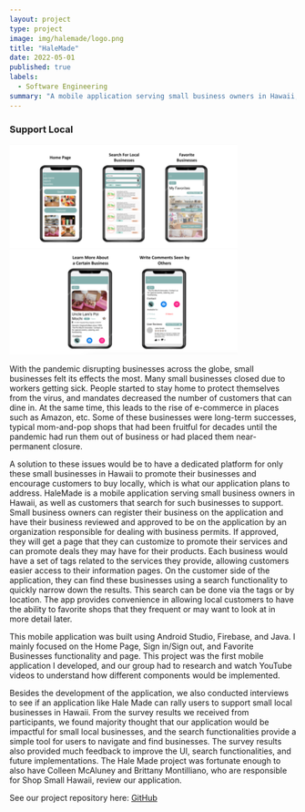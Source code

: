 ```yaml
---
layout: project
type: project
image: img/halemade/logo.png
title: "HaleMade"
date: 2022-05-01
published: true
labels:
  - Software Engineering
summary: "A mobile application serving small business owners in Hawaii, as well as customers that search for such businesses to support."
---
```



### Support Local  

<div class="text-center p-4">
  <img width="400px" src="/img/halemade/1.png" class="img-thumbnail" >
  <img width="400px" src="/img/halemade/2.png" class="img-thumbnail" >
</div>

With the pandemic disrupting businesses across the globe, small businesses felt its effects the most. Many small businesses closed due to workers getting sick. People started to stay home to protect themselves from the virus, and mandates decreased the number of customers that can dine in. At the same time, this leads to the rise of e-commerce in places such as Amazon, etc. Some of these businesses were long-term successes, typical mom-and-pop shops that had been fruitful for decades until the pandemic had run them out of business or had placed them near-permanent closure. 

A solution to these issues would be to have a dedicated platform for only these small businesses in Hawaii to promote their businesses and encourage customers to buy locally, which is what our application plans to address. HaleMade is a mobile application serving small business owners in Hawaii, as well as customers that search for such businesses to support. Small business owners can register their business on the application and have their business reviewed and approved to be on the application by an organization responsible for dealing with business permits. If approved, they will get a page that they can customize to promote their services and can promote deals they may have for their products. Each business would have a set of tags related to the services they provide, allowing customers easier access to their information pages. On the customer side of the application, they can find these businesses using a search functionality to quickly narrow down the results. This search can be done via the tags or by location. The app provides convenience in allowing local customers to have the ability to favorite shops that they frequent or may want to look at in more detail later. 

This mobile application was built using Android Studio, Firebase, and Java. I mainly focused on the Home Page, Sign in/Sign out, and Favorite Businesses functionality and page. This project was the first mobile application I developed, and our group had to research and watch YouTube videos to understand how different components would be implemented. 

Besides the development of the application, we also conducted interviews to see if an application like Hale Made can rally users to support small local businesses in Hawaii. From the survey results we received from participants, we found majority thought that our application would be impactful for small local businesses, and the search functionalities provide a simple tool for users to navigate and find businesses. The survey results also provided much feedback to improve the UI, search functionalities, and future implementations. The Hale Made project was fortunate enough to also have Colleen McAluney and Brittany Montilliano, who are responsible for Shop Small Hawaii, review our application.

See our project repository here:  <a href="https://github.com/HaleMade-Hawaii/HaleMade">GitHub</a>


